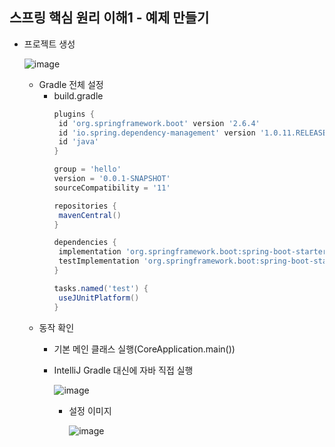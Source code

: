 ## **스프링 핵심 원리 이해1 - 예제 만들기**
  * 프로젝트 생성
    
    ![image](https://user-images.githubusercontent.com/79301439/158939741-99a4f8c7-8e57-47e7-86c7-7fdaf60e5ad0.png)

    * Gradle 전체 설정
      * build.gradle
        ```gradle
        plugins {
         id 'org.springframework.boot' version '2.6.4'
         id 'io.spring.dependency-management' version '1.0.11.RELEASE'
         id 'java'
        }

        group = 'hello'
        version = '0.0.1-SNAPSHOT'
        sourceCompatibility = '11'

        repositories {
         mavenCentral()
        }

        dependencies {
         implementation 'org.springframework.boot:spring-boot-starter'
         testImplementation 'org.springframework.boot:spring-boot-starter-test'
        }

        tasks.named('test') {
         useJUnitPlatform()
        }
        ```
    * 동작 확인
      * 기본 메인 클래스 실행(CoreApplication.main())
    
      * IntelliJ Gradle 대신에 자바 직접 실행
      
        ![image](https://user-images.githubusercontent.com/79301439/158940146-aaac617d-f7d3-413d-8b81-35cf91c707b9.png)
      
        * 설정 이미지
      
          ![image](https://user-images.githubusercontent.com/79301439/158940271-0c4c992d-99d5-4a42-ad0c-a7c851f84cd0.png)

